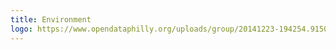 ```yaml
---
title: Environment
logo: https://www.opendataphilly.org/uploads/group/20141223-194254.915092iconsenvironment.svg
---
```

